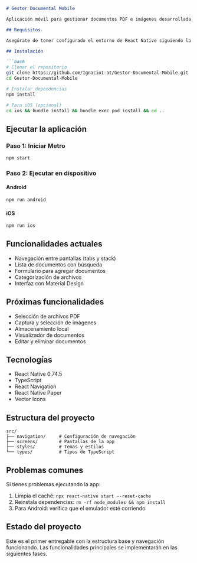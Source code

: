 ```markdown
# Gestor Documental Mobile

Aplicación móvil para gestionar documentos PDF e imágenes desarrollada en React Native con TypeScript.

## Requisitos

Asegúrate de tener configurado el entorno de React Native siguiendo la [guía oficial](https://reactnative.dev/docs/environment-setup).

## Instalación

```bash
# Clonar el repositorio
git clone https://github.com/Ignacio1-at/Gestor-Documental-Mobile.git
cd Gestor-Documental-Mobile

# Instalar dependencias
npm install

# Para iOS (opcional)
cd ios && bundle install && bundle exec pod install && cd ..
```

## Ejecutar la aplicación

### Paso 1: Iniciar Metro

```bash
npm start
```

### Paso 2: Ejecutar en dispositivo

#### Android
```bash
npm run android
```

#### iOS
```bash
npm run ios
```

## Funcionalidades actuales

- Navegación entre pantallas (tabs y stack)
- Lista de documentos con búsqueda
- Formulario para agregar documentos
- Categorización de archivos
- Interfaz con Material Design

## Próximas funcionalidades

- Selección de archivos PDF
- Captura y selección de imágenes
- Almacenamiento local
- Visualizador de documentos
- Editar y eliminar documentos

## Tecnologías

- React Native 0.74.5
- TypeScript
- React Navigation
- React Native Paper
- Vector Icons

## Estructura del proyecto

```
src/
├── navigation/     # Configuración de navegación
├── screens/        # Pantallas de la app
├── styles/         # Temas y estilos
└── types/          # Tipos de TypeScript
```

## Problemas comunes

Si tienes problemas ejecutando la app:

1. Limpia el caché: `npx react-native start --reset-cache`
2. Reinstala dependencias: `rm -rf node_modules && npm install`
3. Para Android: verifica que el emulador esté corriendo

## Estado del proyecto

Este es el primer entregable con la estructura base y navegación funcionando. Las funcionalidades principales se implementarán en las siguientes fases.